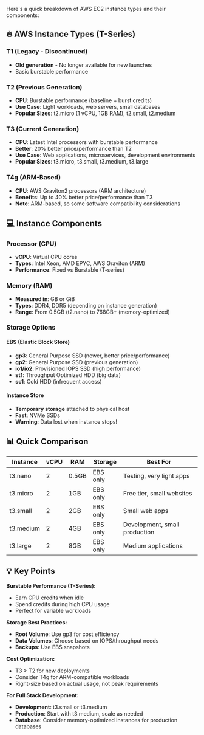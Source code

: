 Here's a quick breakdown of AWS EC2 instance types and their components:

## **🔥 AWS Instance Types (T-Series)**

### **T1 (Legacy - Discontinued)**
- **Old generation** - No longer available for new launches
- Basic burstable performance

### **T2 (Previous Generation)**
- **CPU**: Burstable performance (baseline + burst credits)
- **Use Case**: Light workloads, web servers, small databases
- **Popular Sizes**: t2.micro (1 vCPU, 1GB RAM), t2.small, t2.medium

### **T3 (Current Generation)**
- **CPU**: Latest Intel processors with burstable performance
- **Better**: 20% better price/performance than T2
- **Use Case**: Web applications, microservices, development environments
- **Popular Sizes**: t3.micro, t3.small, t3.medium, t3.large

### **T4g (ARM-Based)**
- **CPU**: AWS Graviton2 processors (ARM architecture)
- **Benefits**: Up to 40% better price/performance than T3
- **Note**: ARM-based, so some software compatibility considerations

## **💻 Instance Components**

### **Processor (CPU)**
- **vCPU**: Virtual CPU cores
- **Types**: Intel Xeon, AMD EPYC, AWS Graviton (ARM)
- **Performance**: Fixed vs Burstable (T-series)

### **Memory (RAM)**
- **Measured in**: GB or GiB
- **Types**: DDR4, DDR5 (depending on instance generation)
- **Range**: From 0.5GB (t2.nano) to 768GB+ (memory-optimized)

### **Storage Options**

#### **EBS (Elastic Block Store)**
- **gp3**: General Purpose SSD (newer, better price/performance)
- **gp2**: General Purpose SSD (previous generation)
- **io1/io2**: Provisioned IOPS SSD (high performance)
- **st1**: Throughput Optimized HDD (big data)
- **sc1**: Cold HDD (infrequent access)

#### **Instance Store**
- **Temporary storage** attached to physical host
- **Fast**: NVMe SSDs
- **Warning**: Data lost when instance stops!

## **📊 Quick Comparison**

| Instance | vCPU | RAM | Storage | Best For |
|----------|------|-----|---------|----------|
| t3.nano | 2 | 0.5GB | EBS only | Testing, very light apps |
| t3.micro | 2 | 1GB | EBS only | Free tier, small websites |
| t3.small | 2 | 2GB | EBS only | Small web apps |
| t3.medium | 2 | 4GB | EBS only | Development, small production |
| t3.large | 2 | 8GB | EBS only | Medium applications |

## **💡 Key Points**

**Burstable Performance (T-Series):**
- Earn CPU credits when idle
- Spend credits during high CPU usage
- Perfect for variable workloads

**Storage Best Practices:**
- **Root Volume**: Use gp3 for cost efficiency
- **Data Volumes**: Choose based on IOPS/throughput needs
- **Backups**: Use EBS snapshots

**Cost Optimization:**
- T3 > T2 for new deployments
- Consider T4g for ARM-compatible workloads
- Right-size based on actual usage, not peak requirements

**For Full Stack Development:**
- **Development**: t3.small or t3.medium
- **Production**: Start with t3.medium, scale as needed
- **Database**: Consider memory-optimized instances for production databases
